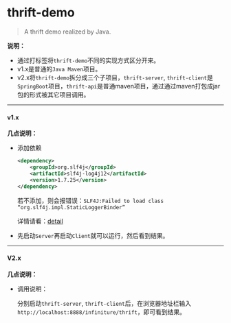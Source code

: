 # thrift-demo
> A thrift demo realized by Java.

**说明：**

- 通过打标签将`thrift-demo`不同的实现方式区分开来。
- v1.x是普通的`Java Maven`项目。
- v2.x将`thrift-demo`拆分成三个子项目，`thrift-server`, `thrift-client`是`SpringBoot`项目，`thrift-api`是普通maven项目，通过通过maven打包成jar包的形式被其它项目调用。

---

#### v1.x

**几点说明：**

- 添加依赖

  ```xml
  <dependency>
      <groupId>org.slf4j</groupId>
      <artifactId>slf4j-log4j12</artifactId>
      <version>1.7.25</version>
  </dependency>
  ```

  若不添加，则会报错误：`SLF4J:Failed to load class “org.slf4j.impl.StaticLoggerBinder”`

  详情请看：[detail](https://blog.csdn.net/u010696630/article/details/84991116)

- 先启动`Server`再启动`Client`就可以运行，然后看到结果。

---

#### V2.x

**几点说明：**

- 调用说明：

  分别启动`thrift-server`, `thrift-client`后，在浏览器地址栏输入`http://localhost:8888/infiniture/thrift`，即可看到结果。

